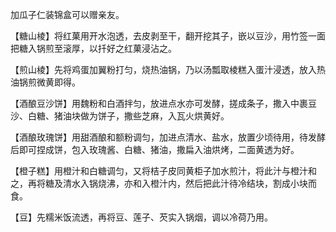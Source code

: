 加瓜子仁装锦盒可以赠亲友。

【糖山棱】将红菓用开水泡透，去皮剥至干，翻开挖其子，嵌以豆沙，用竹签一面把糖入锅煎至滚厚，以扦好之红菓浸沾之。

【煎山棱】先将鸡蛋加翼粉打匀，烧热油锅，乃以汤瓢取棱糕入蛋汁浸透，放入热油锅煎微黄即得。

【酒酿豆沙饼】用魏粉和白酒拌匀，放进点水亦可发酵，搓成条子，撒入中裹豆沙、白糖、猪油块做为饼子，撒些芝麻，入瓦火烘黄好。

【酒酿玫瑰饼】用甜酒酿和额粉调匀，加进点清水、盐水，放置少顷待用，待发酵后即可捏成饼，包入玫瑰酱、白糖、猪油，撒扁入油烘烤，二面黄透为好。

【橙子糕】用橙汁和白糖调匀，又将桔子皮同黄柜子加水煎汁，将此汁与橙汁和之，再将糖及清水入锅烧沸，亦和入橙汁内，然后把此汁待冷结块，割成小块而食。

【豆】先糯米饭流透，再将豆、莲子、芡实入锅烟，调以冷荷乃用。